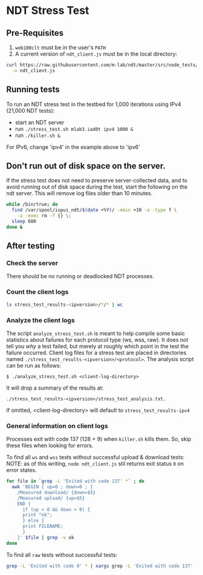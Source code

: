 # NDT Stress Test

## Pre-Requisites

1. `web100clt` must be in the user's `PATH`
1. A current version of `ndt_client.js` must be in the local directory:

```bash
curl https://raw.githubusercontent.com/m-lab/ndt/master/src/node_tests/ndt_client.js \
  -o ndt_client.js
```

## Running tests

To run an NDT stress test in the testbed for 1,000 iterations using IPv4
(21,000 NDT tests):
 * start an NDT server
 * run `./stress_test.sh mlab3.iad0t ipv4 1000 &`
 * run `./killer.sh &`

For IPv6, change 'ipv4' in the example above to 'ipv6'

## Don't run out of disk space on the server.

If the stress test does not need to preserve server-collected data, and to
avoid running out of disk space during the test, start the following on the ndt
server. This will remove log files older than 10 minutes.

```bash
while /bin/true; do
  find /var/spool/iupui_ndt/$(date +%Y)/ -mmin +10 -a -type f \
    -a -exec rm -f {} \;
  sleep 600
done &
```

## After testing

### Check the server

There should be no running or deadlocked NDT processes.

### Count the client logs

```bash
ls stress_test_results-<ipversion>/*/* | wc
```

### Analyze the client logs

The script `analyze_stress_test.sh` is meant to help compile some basic
statistics about failures for each protocol type (ws, wss, raw). It does *not*
tell you *why* a test failed, but merely at roughly which point in the test the
failure occurred. Client log files for a stress test are placed in directories
named `./stress_test_results-<ipversion>/<protocol>`.  The analysis script can
be run as follows:

`$ ./analyze_stress_test.sh <client-log-directory>`

It will drop a summary of the results at:

`./stress_test_results-<ipversion>/stress_test_analysis.txt.`

If omitted, &lt;client-log-directory&gt; will default to `stress_test_results-ipv4`

### General information on client logs

Processes exit with code 137 (128 + 9) when `killer.sh` kills them. So, skip
these files when looking for errors.

To find all `ws` and `wss` tests without successful upload & download tests:
NOTE: as of this writing, `node ndt_client.js` stil returns exit status `0` on
error states.

```bash
for file in `grep -L 'Exited with code 137' *` ; do
  awk 'BEGIN { up=0 ; down=0 ; }
    /Measured download/ {down=$5}
    /Measured upload/ {up=$5}
    END {
      if (up > 0 && down > 0) {
      print "ok";
      } else {
      print FILENAME;
      }
    }' $file | grep -v ok
done
```

To find all `raw` tests without successful tests:

```bash
grep -L 'Exited with code 0' * | xargs grep -L 'Exited with code 137'
```
